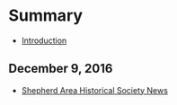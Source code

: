 # Summary

* [Introduction](README.md)

## December 9, 2016

* [Shepherd Area Historical Society News](_posts/2016-12-08-sahsnews.md)